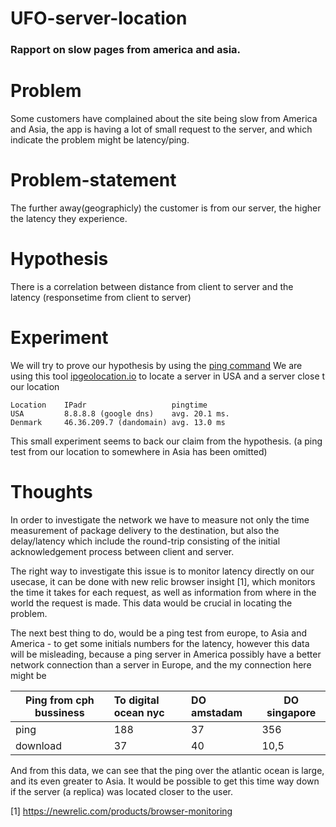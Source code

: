 # UFO-server-location

### Rapport on slow pages from america and asia.

# Problem
Some customers have complained about the site being slow from America and Asia, the app is having a lot of small request to the server, and which indicate the problem might be latency/ping.

# Problem-statement
The further away(geographicly) the customer is from our server, the higher the latency they experience.

# Hypothesis
There is a correlation between distance from client to server and the latency (responsetime from client to server)

# Experiment
We will try to prove our hypothesis by using the [ping command](https://en.wikipedia.org/wiki/Ping_(networking_utility)) 
We are using this tool [ipgeolocation.io](https://ipgeolocation.io/) to locate a server in USA and a server close t our location
```
Location    IPadr                   pingtime
USA         8.8.8.8 (google dns)    avg. 20.1 ms.
Denmark     46.36.209.7 (dandomain) avg. 13.0 ms    
```

This small experiment seems to back our claim from the hypothesis. (a ping test from our location to somewhere in Asia has been omitted)

# Thoughts
In order to investigate the network we have to measure not only the time measurement of package delivery to the destination, 
but also the delay/latency which include the round-trip consisting of the initial acknowledgement process between client and server. 

The right way to investigate this issue is to monitor latency directly on our usecase, it can be done with new relic browser insight [1], which monitors the time it takes for each request, as well as information from where in the world the request is made. 
This data would be crucial in locating the problem.

The next best thing to do, would be a ping test from europe, to Asia and America - to get some initials numbers for the latency, however this data will be misleading, because a ping server in America possibly have a better network connection than a server in Europe, and the my connection here might be 


| Ping from cph bussiness  | To digital ocean nyc  | DO amstadam | DO singapore |
| ------------- |:-------------|:-------------| -----|
|ping|188|37|356|
|download|37|40|10,5|

And from this data, we can see that the ping over the atlantic ocean is large, and its even greater to Asia. It would be possible to get this time way down if the server (a replica) was located closer to the user.



[1] https://newrelic.com/products/browser-monitoring
